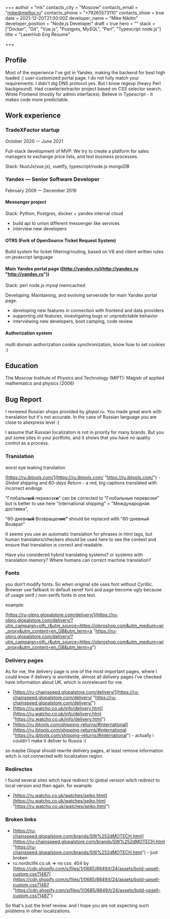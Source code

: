 +++
author = "mk"
contacts_city = "Moscow"
contacts_email = "mike@mellior.ru"
contacts_phone = "+79265573110"
contacts_show = true
date = 2021-12-20T21:00:00Z
developer_name = "Mike Nikitin"
developer_position = "Node.js Developer"
draft = true
hero = ""
stack = ["Docker", "Git", "Vue.js", "Postgres, MySQL", "Perl", "Typescript node.js"]
title = "LaserHub Eng Resume"

+++
## Profile

Most of the experience I've got in Yandex, making the backend for best high loaded :) user-customized portal page. I do not fully match your requirements: I didn't dig DNS protocol yes. But I know regexp (heavy Perl background). Had crawler/extractor project based on CSS selector search. Wrote Frontend (mostly for admin interfaces). Believe in Typescript - it makes code more predictable.

## Work experience

### **TradeXFactor startup**

October 2020 — June 2021

Full-stack development of MVP: We try to create a platform for sales managers to exchange price lists, and test business processes.

Stack: NuxtJs(vue.js), vuetify, typescript/node.js mongoDB

### **Yandex** — Senior Software Developer

February 2009 — December 2019

#### **Messenger project**

Stack: Python, Postgres, docker + yandex internal cloud

* build api to union different messenger like services
* interview new developers

#### **OTRS** (Fork of OpenSource Ticket Request System)

Build system for ticket filtering/routing, based on V8 and client written rules on javascript language

#### **Main Yandex portal page** ([http://yandex.ru](http://yandex.ru "http://yandex.ru"))

Stack: perl node.js mysql memcached

Developing, Maintaining, and evolving serverside for main Yandex portal page.

* developing new features in connection with frontend and data providers
* supporting old features, investigating bugs or unpredictable behavior
* interviewing new developers, boot camping, code review.

#### **Authorization system**

multi domain authorization cookie synchronization, know how to set cookies :)

## Education

The Moscow Institute of Physics and Technology (MIPT): Magistr of applied mathematics and physics (2006)

## Bug Report

I reviewed Russian shops provided by _glopal.ru_. You made great work with translation but it's not accurate. In the case of Russian language you are close to aliexpress level :(

I assume that Russian localization is not in priority for many brands. But you put some sites in your portfolio, and it shows that you have no quality control as a process.

### Translation

worst eye leaking translation

[https://ru.jbtools.com/](https://ru.jbtools.com/ "https://ru.jbtools.com/") - _Global shipping_ and _60-days Return_ - a red, big captions translated  with incorrect endings

"Глобальн**ый** перевозк**и**" can be corrected to "Глобальные перевозки"  but  is better to use here "International shipping" = "Международная доставка",

"60-дневн**ый** Возвращен**ие"** should be replaced with "60-дневный Возврат"

It seems you use an automatic translation for phrases in html tags, but human translators/checkers should be used here to see the context and ensure that translation is correct and readable.

Have you considered hybrid translating systems? or systems with translation memory? Where humans can correct machine translation?

### Fonts

you don't modify fonts. So when original site uses font without Cyrillic. Browser use fallback to default serief font and page become ugly because of usage serif / non-serifs fonts in one text.

example:

 [https://ru-olpro.glopalstore.com/delivery/](https://ru-olpro.glopalstore.com/delivery/?utm_campaign=oth_r&utm_source=https://olproshop.com&utm_medium=wi_proxy&utm_content=en_GB&utm_term=a "https://ru-olpro.glopalstore.com/delivery/?utm_campaign=oth_r&utm_source=https://olproshop.com&utm_medium=wi_proxy&utm_content=en_GB&utm_term=a")

### Delivery pages

As for me, the delivery page is one of the most important pages, where I could know if delivery is worldwide, almost all delivery pages I've checked have information about UK, which is nonrelevant for me.

* [https://ru-chainspeed.glopalstore.com/delivery/](https://ru-chainspeed.glopalstore.com/delivery/ "https://ru-chainspeed.glopalstore.com/delivery/")
* [https://ru.watcho.co.uk/info/delivery.html](https://ru.watcho.co.uk/info/delivery.html "https://ru.watcho.co.uk/info/delivery.html")
* [https://ru.jbtools.com/shipping-returns/#international](https://ru.jbtools.com/shipping-returns/#international "https://ru.jbtools.com/shipping-returns/#international") - actually i couldn't  make it deliver to Russia :(

so maybe Glopal should rewrite delivery pages, at least remove information witch is not connected with localization region.

### Redirectes

I found several sites witch have redirect to global version witch redirect to local version and then again. for example:

* [https://ru.watcho.co.uk/watches/seiko.html](https://ru.watcho.co.uk/watches/seiko.html "https://ru.watcho.co.uk/watches/seiko.html") 

### Broken links

* [https://ru-chainspeed.glopalstore.com/brands/SW%252dMOTECH.html](https://ru-chainspeed.glopalstore.com/brands/SW%252dMOTECH.html "https://ru-chainspeed.glopalstore.com/brands/SW%252dMOTECH.html") - just broken
* ru.nordiclife.co.uk => no css: 404 by [https://cdn.shopify.com/s/files/1/0685/8849/t/24/assets/bold-upsell-custom.css?1487](https://cdn.shopify.com/s/files/1/0685/8849/t/24/assets/bold-upsell-custom.css?1487 "https://cdn.shopify.com/s/files/1/0685/8849/t/24/assets/bold-upsell-custom.css?1487")

So that's just the brief review. and I hope you are not expecting such problems in other localizations.